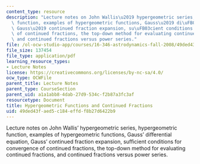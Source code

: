 ```yaml
---
content_type: resource
description: "Lecture notes on John Wallis\u2019 hypergeometric series, hypergeometric\
  \ function, examples of hypergeometric functions, Gauss\u2019 di\uFB00erential equation,\
  \ Gauss\u2019 continued fraction expansion, su\uFB03cient conditions for convergence\
  \ of continued fractions, the top-down method for evaluating continued fractions,\
  \ and continued fractions versus power series."
file: /ol-ocw-studio-app/courses/16-346-astrodynamics-fall-2008/49ded43faed5c184effdf8b27d6422b9_lec_14.pdf
file_size: 137454
file_type: application/pdf
learning_resource_types:
- Lecture Notes
license: https://creativecommons.org/licenses/by-nc-sa/4.0/
ocw_type: OCWFile
parent_title: Lecture Notes
parent_type: CourseSection
parent_uid: a1a1abb8-4dab-27d9-534c-f2b87a3fc3af
resourcetype: Document
title: Hypergeometric Functions and Continued Fractions
uid: 49ded43f-aed5-c184-effd-f8b27d6422b9
---
```

Lecture notes on John Wallis’ hypergeometric series, hypergeometric function, examples of hypergeometric functions, Gauss’ diﬀerential equation, Gauss’ continued fraction expansion, suﬃcient conditions for convergence of continued fractions, the top-down method for evaluating continued fractions, and continued fractions versus power series.